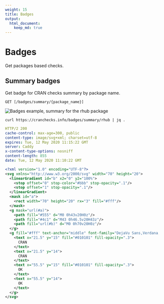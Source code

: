 ```yaml
---
weight: 15
title: Badges
output: 
  html_document:
    keep_md: true
---
```




# Badges

Get packages based checks.

## Summary badges

Get badge for CRAN checks summary by package name.

`GET [/badges/summary/{package_name}]`

![Badges example, summary for the rhub package](https://cranchecks.info/badges/summary/rhub)

```shell
curl https://cranchecks.info/badges/summary/rhub | jq .
```
```yaml
HTTP/2 200 
cache-control: max-age=300, public
content-type: image/svg+xml; charset=utf-8
expires: Tue, 12 May 2020 11:15:22 GMT
server: Caddy
x-content-type-options: nosniff
content-length: 855
date: Tue, 12 May 2020 11:10:22 GMT

```
```xml
<?xml version="1.0" encoding="UTF-8"?>
<svg xmlns="http://www.w3.org/2000/svg" width="70" height="20">
  <linearGradient id="b" x2="0" y2="100%">
    <stop offset="0" stop-color="#bbb" stop-opacity=".1"/>
    <stop offset="1" stop-opacity=".1"/>
  </linearGradient>
  <mask id="a">
    <rect width="70" height="20" rx="3" fill="#fff"/>
  </mask>
  <g mask="url(#a)">
    <path fill="#555" d="M0 0h43v20H0z"/>
    <path fill="#4c1" d="M43 0h46.5v20H43z"/>
    <path fill="url(#b)" d="M0 0h70v20H0z"/>
  </g>
  <g fill="#fff" text-anchor="middle" font-family="DejaVu Sans,Verdana,Geneva,sans-serif" font-size="11">
    <text x="21.5" y="15" fill="#010101" fill-opacity=".3">
      CRAN
    </text>
    <text x="21.5" y="14">
      CRAN
    </text>
    <text x="55.5" y="15" fill="#010101" fill-opacity=".3">
      OK
    </text>
    <text x="55.5" y="14">
      OK
    </text>
  </g>
</svg>
```
